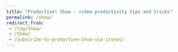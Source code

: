 ```yaml
---
title: "Productive! Show - video productivity tips and tricks"
permalink: /show/
redirect_from:
 - /tag/show/
 - /Show/
 - /subscribe-to-productive-show-via-itunes/
---
```


